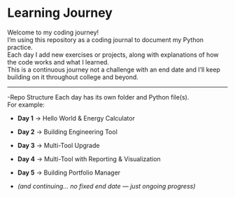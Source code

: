 # Learning Journey
Welcome to my coding journey!  
I’m using this repository as a coding journal to document my Python practice.  
Each day I add new exercises or projects, along with explanations of how the code works and what I learned.  
This is a continuous journey not a challenge with an end date and I’ll keep building on it throughout college and beyond.  

---

 -Repo Structure
Each day has its own folder and Python file(s).  
For example:

- **Day 1** → Hello World & Energy Calculator  
- **Day 2** → Building Engineering Tool  
- **Day 3** → Multi-Tool Upgrade  
- **Day 4** → Multi-Tool with Reporting & Visualization  
- **Day 5** → Building Portfolio Manager  

- *(and continuing… no fixed end date — just ongoing progress)*   
